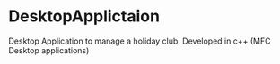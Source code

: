 # DesktopApplictaion

Desktop Application to manage a holiday club. Developed in c++ (MFC Desktop applications)
